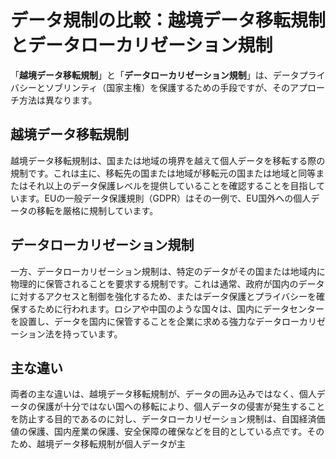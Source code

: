 # データ規制の比較：越境データ移転規制とデータローカリゼーション規制

「**越境データ移転規制**」と「**データローカリゼーション規制**」は、データプライバシーとソブリンティ（国家主権）を保護するための手段ですが、そのアプローチ方法は異なります。

## 越境データ移転規制

越境データ移転規制は、国または地域の境界を越えて個人データを移転する際の規制です。これは主に、移転先の国または地域が移転元の国または地域と同等またはそれ以上のデータ保護レベルを提供していることを確認することを目指しています。EUの一般データ保護規則（GDPR）はその一例で、EU国外への個人データの移転を厳格に規制しています。

## データローカリゼーション規制

一方、データローカリゼーション規制は、特定のデータがその国または地域内に物理的に保管されることを要求する規制です。これは通常、政府が国内のデータに対するアクセスと制御を強化するため、またはデータ保護とプライバシーを確保するために行われます。ロシアや中国のような国々は、国内にデータセンターを設置し、データを国内に保管することを企業に求める強力なデータローカリゼーション法を持っています。

## 主な違い

両者の主な違いは、越境データ移転規制が、データの囲み込みではなく、個人データの保護が十分ではない国への移転により、個人データの侵害が発生することを防止する目的であるのに対し、データローカリゼーション規制は、自国経済価値の保護、国内産業の保護、安全保障の確保などを目的としている点です。そのため、越境データ移転規制が個人データが主
